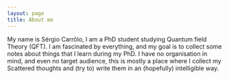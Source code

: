 ```yaml
---
layout: page
title: About me
---
```


My name is Sérgio Carrôlo, I am a PhD student studying Quantum field Theory (QFT). I am fascinated by everything, and my goal is to collect some notes about things that I learn during my PhD. I have no organisation in mind, and even no target audience, this is mostly a place where I collect my Scattered thoughts and (try to) write them in an (hopefully) intelligible way.
